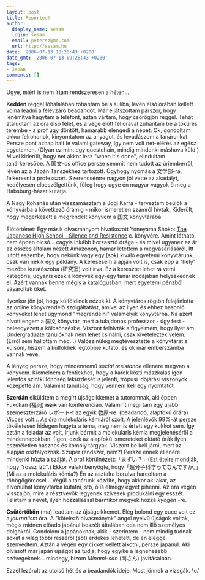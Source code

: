 ```yaml
---
layout: post
title: Reported!
author:
  display_name: sesam
  login: sesam
  email: petersz@me.com
  url: http://sesam.hu
date: '2006-07-13 18:28:43 +0200'
date_gmt: '2006-07-13 09:28:43 +0200'
tags:
- Japan
comments: []
---
```


Ugye, miért is nem írtam rendszeresen a héten...

**Kedden** reggel lóhalálában rohantam be a suliba, lévén első órában kellett volna leadni a félévzáró beadandót. Már eljátszottam párszor, hogy lenémítva hagytam a telefont, aztán vártam, hogy csörögjön reggel. Tehát átaludtam az óra első felét, és a vége előtt fél órával zuhantam be a töküres terembe - a prof úgy döntött, hamarabb elengedi a népet. Ok, gondoltam akkor felrohanok, kinyomtatom az anyagot, és levadászom a tanárunkat. Persze pont aznap halt le valami gateway, így nem volt net-elérés az egész egyetemen. (Olyan ez mint egy questchain, mindig mindenki máshova küld.) Mivel kiderült, hogy net akkor lesz "when it's done", elindultam tanárkeresőbe. A 国文-os office persze semmit nem tudott az úriemberről, lévén az a Japán Tanszékhez tartozott. Úgyhogy nyomás a 文学部-ra, felkeresni a professzort. Szerencsémre nagyon jól vette az akadályt, kedélyesen elbeszélgettünk, főleg hogy ugye én magyar vagyok ő meg a Habsburg-házat kutatja.

A Nagy Rohanás után visszamásztam a Jogi Karra - terveztem beülök a könyvárba a következő órámig - mikor ismeretlen számról hívtak. Kiderült, hogy megérkezett a megrendelt könyvem a 国文 könyvtárába.

Előtörténet: Egy másik olvasmányom hivatkozott Yoneyama Shoko: [The Japanese High School - Silence and Resistence](http://www.amazon.com/gp/product/0415154391/sr=8-6/qid=1152867065/ref=sr_1_6/103-9877742-7362203?ie=UTF8) c. könyvére. Amint látható, nem éppen olcsó... cagyis inkább borzasztó drága - és mivel ugyanez az ár az összes általam nézett Amazonon, hamar letettem a megvásárlásáról. Itt jutott eszembe, hogy nekünk vagy egy (sok) kiváló egyetemi könyvtárunk, csak van nekik egy példány. A keresésem alapján volt is, csak épp a "hely" mezőbe kutatószoba (研究室) volt írva. Ez a keresztet lehet rá vetni kategória, ugyanis ezek a könyvek egy-egy tanár irodájában helyezkednek el. Azért vannak benne mégis a katalógusban, mert egyetemi pénzből vásárolták őket.

Ilyenkor jön jól, hogy külföldinek nézek ki. A könyvtáros rögtön felajánlotta az online könyvrendelő szolgáltatást, amivel az ilyen és ehhez hasonló könyveket lehet úgymond "megrendelni" valamelyik könyvtárba. Na azért hívott engem a 国文 könyvtár, mert a tulajdonos professzor - úgy fest - beleegyezett a kölcsönzésbe. Viszont felhívták a figyelmem, hogy ilyet ám Undergraduate tanulóknak nem lehet csinálni, csak kivételeztek velem. (Erről sem hallottam még...) Valószínűleg megtévesztette a könyvtárat a külsőm, hiszem a külföldiek legtöbbje kutató, és ők már emberszámba vannak véve.

A lényeg persze, hogy mindennemű _social resistance_ ellenére megvan a könyvem. Kiemelném a fentiekhez, hogy a karok közti mászkálás igen jelentős szintkülönbség leküzdését is jelenti, trópusi időjárási viszonyok közepette ám. Valamint tanulság, hogy vennem kell egy nyomtatót.

**Szerdán** elküldtem a megírt újságcikkemet a tutoromnak, aki éppen Fukokán (福岡) ~~iszik~~ van konferencián. Valamint megírtam egy újabb szemeszterzáró レポート-t az egyik 教原-re. (beadandó; alapfokú órára) Vicces volt... Az óra mulekuláris kémiáról szólt. A jelenlévők 99%-át persze tökéletesen hidegen hagyta a téma, meg nem is értett egy kukkot sem. Így aztán a feladat az volt, írjunk bármit a molekuláris kémia megjelenéséről a mindennapokban. (Igen, ezek az alapfokú ismereteket oktató órák ilyen eszméletlen hasznos és komoly tárgyak. Viszont be kell járni, mert az alapján osztályoznak. Szuper rendszer, nem?) Persze ennek ellenére mindenki húzta a száját. A prof körülnézett:「まずい？」(Ezt ételre mondják, hogy "rossz ízű".) Ekkor valaki benyögte, hogy「超分子科学ってなんですか。」(Mi az a molekuláris kémia?) Én az asztalra borulva harcoltam a röhögőgörccsel... Végül a tanárunk közölte, hogy akkor aki akar, az elvonulhat könyvtárba kutatni, stb, ő is elmegy egyet pihenni. Az óra végén visszajön, mire a résztvevők legyenek szívesek produkálni egy esszét. Felírtam a nevét, ilyen hozzállással bármikor megyek hozzá _kyogen_ -re.

**Csütörtökön** (ma) leadtam az újságcikkemet. Elég bolond egy cucc volt ez a _journalism_ óra. A "kötelező olvasmányok" angol nyelvű újságok voltak, mégis midnen előadó japánul beszélt általában oda nem illő személyes dolgokról. Gondolom a japánoknak, akik - szerintem - nem mindig tudnak sokat a világ többi részéről (sőt) érdekes lehetett, de én eléggé szenvedtem. Aztán a végén egy cikket kellett alkotni, persze japánul. Aki olvasott már japán újságot az tudja, hogy egyike a legnehezebb szövegeknek... mindegy, bízom _Minami-san_ (南さん) javításaiban.

Ezzel lezárult az utolsó hét és a beadandók ideje. Most jönnek a vizsgák. \o/
